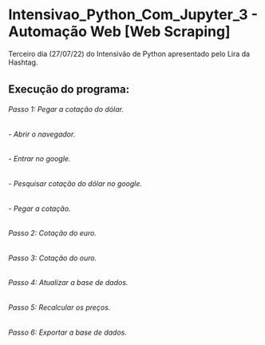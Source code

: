 # Intensivao_Python_Com_Jupyter_3 - Automação Web [Web Scraping]
Terceiro dia (27/07/22) do Intensivão de Python apresentado pelo Lira da Hashtag.
###### 

## Execução do programa:
###### Passo 1: Pegar a cotação do dólar.
###### - Abrir o navegador.
###### - Entrar no google.
###### - Pesquisar cotação do dólar no google.
###### - Pegar a cotação.
###### Passo 2: Cotação do euro.
###### Passo 3: Cotação do ouro.
###### Passo 4: Atualizar a base de dados.
###### Passo 5: Recalcular os preços.
###### Passo 6: Exportar a base de dados.
